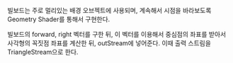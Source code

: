 빌보드는 주로 멀리있는 배경 오브젝트에 사용되며, 계속해서 시점을 바라보도록 Geometry Shader를 통해서 구현한다. 

빌보드의 forward, right 벡터를 구한 뒤, 이 벡터를 이용해서 중심점의 좌표를 받아서 사각형의 꼭짓점 좌표를 계산한 뒤, outStream에 넣어준다. 이때 출력 스트림을 TriangleStream으로 한다. 

